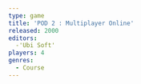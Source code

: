 ```yaml
---
type: game
title: 'POD 2 : Multiplayer Online'
released: 2000
editors: 
  -'Ubi Soft'
players: 4
genres:
  - Course
---
```

